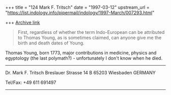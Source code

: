 +++
title = "124 Mark F. Tritsch"
date = "1997-03-12"
upstream_url = "https://list.indology.info/pipermail/indology/1997-March/007293.html"

+++
[Archive link](https://list.indology.info/pipermail/indology/1997-March/007293.html)

> First, regardless of whether the term Indo-European can be 
attributed to Thomas Young, as is sometimes claimed, can anyone give 
me the birth and death dates of Young.

Thomas Young, born 1773, major contributions in medicine, physics and 
egyptology (the last polymath?) - unfortunately I don't know when he 
died.
***************************************************

Dr. Mark F. Tritsch
Breslauer Strasse 14 B
65203 Wiesbaden
GERMANY

Tel/Fax: +49 611 691497

***************************************************




